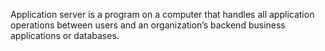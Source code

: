 Application server is a program on a computer  that handles all application operations between users and an organization’s backend business applications or databases.
